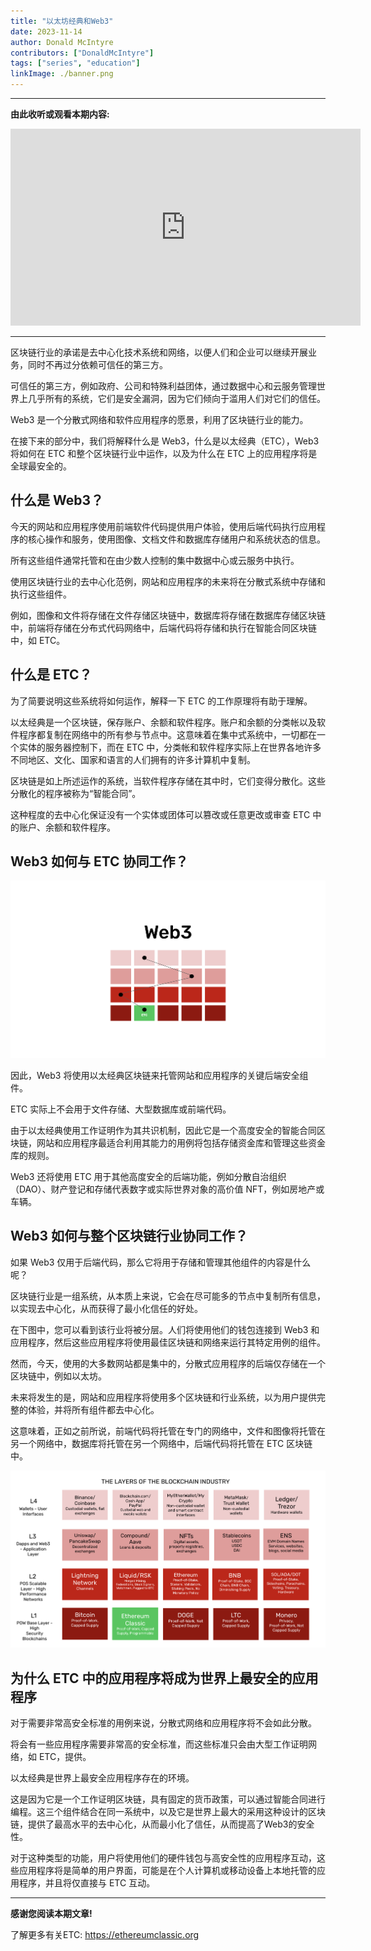 ```yaml
---
title: "以太坊经典和Web3"
date: 2023-11-14
author: Donald McIntyre
contributors: ["DonaldMcIntyre"]
tags: ["series", "education"]
linkImage: ./banner.png
---
```


---
**由此收听或观看本期内容:**

<iframe width="560" height="315" src="https://www.youtube.com/embed/aVcb8XfaODY?si=jK7WjtUGmauvahEf" title="YouTube video player" frameborder="0" allow="accelerometer; autoplay; clipboard-write; encrypted-media; gyroscope; picture-in-picture; web-share" allowfullscreen></iframe>

---

区块链行业的承诺是去中心化技术系统和网络，以便人们和企业可以继续开展业务，同时不再过分依赖可信任的第三方。

可信任的第三方，例如政府、公司和特殊利益团体，通过数据中心和云服务管理世界上几乎所有的系统，它们是安全漏洞，因为它们倾向于滥用人们对它们的信任。

Web3 是一个分散式网络和软件应用程序的愿景，利用了区块链行业的能力。

在接下来的部分中，我们将解释什么是 Web3，什么是以太经典（ETC），Web3 将如何在 ETC 和整个区块链行业中运作，以及为什么在 ETC 上的应用程序将是全球最安全的。

## 什么是 Web3？

今天的网站和应用程序使用前端软件代码提供用户体验，使用后端代码执行应用程序的核心操作和服务，使用图像、文档文件和数据库存储用户和系统状态的信息。

所有这些组件通常托管和在由少数人控制的集中数据中心或云服务中执行。

使用区块链行业的去中心化范例，网站和应用程序的未来将在分散式系统中存储和执行这些组件。

例如，图像和文件将存储在文件存储区块链中，数据库将存储在数据库存储区块链中，前端将存储在分布式代码网络中，后端代码将存储和执行在智能合同区块链中，如 ETC。

## 什么是 ETC？

为了简要说明这些系统将如何运作，解释一下 ETC 的工作原理将有助于理解。

以太经典是一个区块链，保存账户、余额和软件程序。账户和余额的分类帐以及软件程序都复制在网络中的所有参与节点中。这意味着在集中式系统中，一切都在一个实体的服务器控制下，而在 ETC 中，分类帐和软件程序实际上在世界各地许多不同地区、文化、国家和语言的人们拥有的许多计算机中复制。

区块链是如上所述运作的系统，当软件程序存储在其中时，它们变得分散化。这些分散化的程序被称为“智能合同”。

这种程度的去中心化保证没有一个实体或团体可以篡改或任意更改或审查 ETC 中的账户、余额和软件程序。

## Web3 如何与 ETC 协同工作？

![](./banner.png)

因此，Web3 将使用以太经典区块链来托管网站和应用程序的关键后端安全组件。

ETC 实际上不会用于文件存储、大型数据库或前端代码。

由于以太经典使用工作证明作为其共识机制，因此它是一个高度安全的智能合同区块链，网站和应用程序最适合利用其能力的用例将包括存储资金库和管理这些资金库的规则。

Web3 还将使用 ETC 用于其他高度安全的后端功能，例如分散自治组织（DAO）、财产登记和存储代表数字或实际世界对象的高价值 NFT，例如房地产或车辆。

## Web3 如何与整个区块链行业协同工作？

如果 Web3 仅用于后端代码，那么它将用于存储和管理其他组件的内容是什么呢？

区块链行业是一组系统，从本质上来说，它会在尽可能多的节点中复制所有信息，以实现去中心化，从而获得了最小化信任的好处。

在下图中，您可以看到该行业将被分层。人们将使用他们的钱包连接到 Web3 和应用程序，然后这些应用程序将使用最佳区块链和网络来运行其特定用例的组件。

然而，今天，使用的大多数网站都是集中的，分散式应用程序的后端仅存储在一个区块链中，例如以太坊。

未来将发生的是，网站和应用程序将使用多个区块链和行业系统，以为用户提供完整的体验，并将所有组件都去中心化。

这意味着，正如之前所说，前端代码将托管在专门的网络中，文件和图像将托管在另一个网络中，数据库将托管在另一个网络中，后端代码将托管在 ETC 区块链中。

![](./1.png)

## 为什么 ETC 中的应用程序将成为世界上最安全的应用程序

对于需要非常高安全标准的用例来说，分散式网络和应用程序将不会如此分散。

将会有一些应用程序需要非常高的安全标准，而这些标准只会由大型工作证明网络，如 ETC，提供。

以太经典是世界上最安全应用程序存在的环境。

这是因为它是一个工作证明区块链，具有固定的货币政策，可以通过智能合同进行编程。这三个组件结合在同一系统中，以及它是世界上最大的采用这种设计的区块链，提供了最高水平的去中心化，从而最小化了信任，从而提高了Web3的安全性。

对于这种类型的功能，用户将使用他们的硬件钱包与高安全性的应用程序互动，这些应用程序将是简单的用户界面，可能是在个人计算机或移动设备上本地托管的应用程序，并且将仅直接与 ETC 互动。

---

**感谢您阅读本期文章!**

了解更多有关ETC: https://ethereumclassic.org
